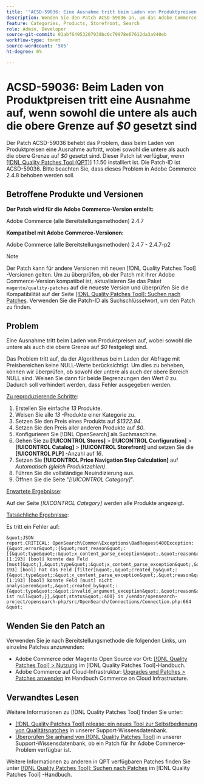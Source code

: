 ```yaml
---
title: '"ACSD-59036: Eine Ausnahme tritt beim Laden von Produktpreisen auf, wobei sowohl die untere als auch die obere Grenze auf 0 USD gesetzt sind. '
description: Wenden Sie den Patch ACSD-59036 an, um das Adobe Commerce-Problem zu beheben, bei dem beim Laden von Produktpreisen eine Ausnahme auftritt, wobei sowohl die untere als auch die obere Grenze auf *$0* festgelegt sind.
feature: Categories, Products, Storefront, Search
role: Admin, Developer
source-git-commit: 01abf64953207939bc0c79978e67612da3a940eb
workflow-type: tm+mt
source-wordcount: '505'
ht-degree: 0%

---
```



# ACSD-59036: Beim Laden von Produktpreisen tritt eine Ausnahme auf, wenn sowohl die untere als auch die obere Grenze auf *$0* gesetzt sind

Der Patch ACSD-59036 behebt das Problem, dass beim Laden von Produktpreisen eine Ausnahme auftritt, wobei sowohl die untere als auch die obere Grenze auf *$0* gesetzt sind. Dieser Patch ist verfügbar, wenn [[!DNL Quality Patches Tool (QPT)]](/help/announcements/adobe-commerce-announcements/magento-quality-patches-released-new-tool-to-self-serve-quality-patches.md) 1.1.50 installiert ist. Die Patch-ID ist ACSD-59036. Bitte beachten Sie, dass dieses Problem in Adobe Commerce 2.4.8 behoben werden soll.

## Betroffene Produkte und Versionen

**Der Patch wird für die Adobe Commerce-Version erstellt:**

Adobe Commerce (alle Bereitstellungsmethoden) 2.4.7

**Kompatibel mit Adobe Commerce-Versionen:**

Adobe Commerce (alle Bereitstellungsmethoden) 2.4.7 - 2.4.7-p2

>[!NOTE]
>
>Der Patch kann für andere Versionen mit neuen [!DNL Quality Patches Tool] -Versionen gelten. Um zu überprüfen, ob der Patch mit Ihrer Adobe Commerce-Version kompatibel ist, aktualisieren Sie das Paket `magento/quality-patches` auf die neueste Version und überprüfen Sie die Kompatibilität auf der Seite [[!DNL Quality Patches Tool]: Suchen nach Patches](https://experienceleague.adobe.com/tools/commerce-quality-patches/index.html). Verwenden Sie die Patch-ID als Suchschlüsselwort, um den Patch zu finden.

## Problem

Eine Ausnahme tritt beim Laden von Produktpreisen auf, wobei sowohl die untere als auch die obere Grenze auf *$0* festgelegt sind.

Das Problem tritt auf, da der Algorithmus beim Laden der Abfrage mit Preisbereichen keine NULL-Werte berücksichtigt. Um dies zu beheben, können wir überprüfen, ob sowohl der untere als auch der obere Bereich NULL sind. Weisen Sie dann für beide Begrenzungen den Wert *0* zu. Dadurch soll verhindert werden, dass Fehler ausgegeben werden.

<u>Zu reproduzierende Schritte</u>:

1. Erstellen Sie einfache *13* Produkte.
1. Weisen Sie alle *13* -Produkte einer Kategorie zu.
1. Setzen Sie den Preis eines Produkts auf *$1322.94*.
1. Setzen Sie den Preis aller anderen Produkte auf *$0*.
1. Konfigurieren Sie [!DNL OpenSearch] als Suchmaschine.
1. Gehen Sie zu **[!UICONTROL Stores]** > **[!UICONTROL Configuration]** > **[!UICONTROL Catalog]** > **[!UICONTROL Storefront]** und setzen Sie die **[!UICONTROL PLP]** -Anzahl auf *16*.
1. Setzen Sie **[!UICONTROL Price Navigation Step Calculation]** auf *Automatisch (gleich Produktzahlen)*.
1. Führen Sie die vollständige Neuindizierung aus.
1. Öffnen Sie die Seite &quot;*[!UICONTROL Category]*&quot;.

<u>Erwartete Ergebnisse</u>:

Auf der Seite *[!UICONTROL Category]* werden alle Produkte angezeigt.

<u>Tatsächliche Ergebnisse</u>:

Es tritt ein Fehler auf:

    &quot;JSON
    report.CRITICAL: OpenSearch\Common\Exceptions\BadRequest400Exception: {&quot;error&quot;:{&quot;root_reason&quot;:[{&quot;type&quot;:&quot;x_content_parse_exception&quot;,&quot;reason&quot;:&quot;[1:193] [bool] konnte das Feld [must]&quot;},&quot;type&quot;:&quot;x_content_parse_exception&quot;,&quot;reason&quot;:1 193] [bool] hat das Feld [filter]&quot;,&quot;created_by&quot;:{&quot;type&quot;:&quot;x_content_parse_exception&quot;,&quot;reason&quot;:&quot;[1:193] [bool] konnte Feld [must] nicht analysieren&quot;,&quot;created_by&quot;:{&quot;type&quot;:&quot;invalid_argument_exception&quot;,&quot;reason&quot;:&quot;Feldname ist null&quot;}},&quot;status&quot;:400} in /vendor/opensearch-project/opensearch-php/src/OpenSearch/Connections/Connection.php:664
    &quot;

## Wenden Sie den Patch an

Verwenden Sie je nach Bereitstellungsmethode die folgenden Links, um einzelne Patches anzuwenden:

* Adobe Commerce oder Magento Open Source vor Ort: [[!DNL Quality Patches Tool] > Nutzung](https://experienceleague.adobe.com/docs/commerce-operations/tools/quality-patches-tool/usage.html) im [!DNL Quality Patches Tool]-Handbuch.
* Adobe Commerce auf Cloud-Infrastruktur: [Upgrades und Patches > Patches anwenden](https://experienceleague.adobe.com/docs/commerce-cloud-service/user-guide/develop/upgrade/apply-patches.html) im Handbuch Commerce on Cloud Infrastructure.

## Verwandtes Lesen

Weitere Informationen zu [!DNL Quality Patches Tool] finden Sie unter:

* [[!DNL Quality Patches Tool] release: ein neues Tool zur Selbstbedienung von Qualitätspatches](/help/announcements/adobe-commerce-announcements/magento-quality-patches-released-new-tool-to-self-serve-quality-patches.md) in unserer Support-Wissensdatenbank.
* [Überprüfen Sie anhand von  [!DNL Quality Patches Tool]](/help/support-tools/patches-available-in-qpt-tool/check-patch-for-magento-issue-with-magento-quality-patches.md) in unserer Support-Wissensdatenbank, ob ein Patch für Ihr Adobe Commerce-Problem verfügbar ist.

Weitere Informationen zu anderen in QPT verfügbaren Patches finden Sie unter [[!DNL Quality Patches Tool]: Suchen nach Patches](https://experienceleague.adobe.com/tools/commerce-quality-patches/index.html) im [!DNL Quality Patches Tool] -Handbuch.